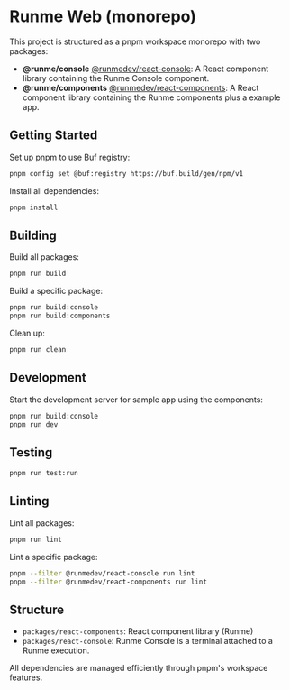 # Runme Web (monorepo)

This project is structured as a pnpm workspace monorepo with two packages:

- **@runme/console** [@runmedev/react-console](https://www.npmjs.com/package/@runmedev/react-console): A React component library containing the Runme Console component.
- **@runme/components** [@runmedev/react-components](https://www.npmjs.com/package/@runmedev/react-components): A React component library containing the Runme components plus a example app.

## Getting Started

Set up pnpm to use Buf registry:

```sh {"name":"configure","terminalRows":"5"}
pnpm config set @buf:registry https://buf.build/gen/npm/v1
```

Install all dependencies:

```sh {"name":"setup"}
pnpm install
```

## Building

Build all packages:

```sh {"name":"build"}
pnpm run build
```

Build a specific package:

```sh
pnpm run build:console
pnpm run build:components
```

Clean up:

```sh {"name":"clean"}
pnpm run clean
```

## Development

Start the development server for sample app using the components:

```sh {"name":"dev"}
pnpm run build:console
pnpm run dev
```

## Testing

```sh {"name":"test"}
pnpm run test:run
```

## Linting

Lint all packages:

```sh {"terminalRows":"37"}
pnpm run lint
```

Lint a specific package:

```sh
pnpm --filter @runmedev/react-console run lint
pnpm --filter @runmedev/react-components run lint
```

## Structure

- `packages/react-components`: React component library (Runme)
- `packages/react-console`: Runme Console is a terminal attached to a Runme execution.

All dependencies are managed efficiently through pnpm's workspace features.
